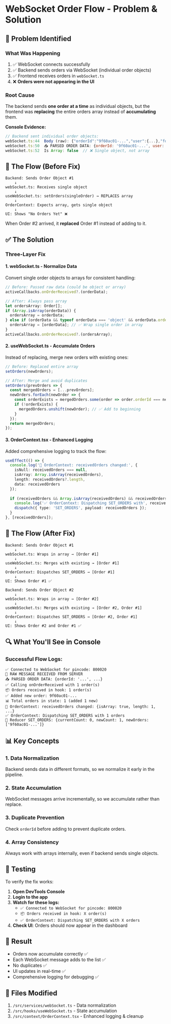 # WebSocket Order Flow - Problem & Solution

## 🐛 Problem Identified

### What Was Happening
1. ✅ WebSocket connects successfully
2. ✅ Backend sends orders via WebSocket (individual order objects)
3. ✅ Frontend receives orders in `webSocket.ts`
4. ❌ **Orders were not appearing in the UI**

### Root Cause
The backend sends **one order at a time** as individual objects, but the frontend was **replacing** the entire orders array instead of **accumulating** them.

**Console Evidence:**
```javascript
// Backend sent individual order objects:
webSocket.ts:44  Body (raw): {"orderId":"9f60ac01-...","user":{...},"foodIds":[...]}
webSocket.ts:50  📥 PARSED ORDER DATA: {orderId: '9f60ac01-...', user: {...}, ...}
webSocket.ts:52  Is Array: false  // ❌ Single object, not array
```

## 🔄 The Flow (Before Fix)

```
Backend: Sends Order Object #1
    ↓
webSocket.ts: Receives single object
    ↓
useWebSocket.ts: setOrders(singleOrder) → REPLACES array
    ↓
OrderContext: Expects array, gets single object
    ↓
UI: Shows "No Orders Yet" ❌
```

When Order #2 arrived, it **replaced** Order #1 instead of adding to it.

## ✅ The Solution

### Three-Layer Fix

#### 1. **webSocket.ts** - Normalize Data
Convert single order objects to arrays for consistent handling:

```typescript
// Before: Passed raw data (could be object or array)
activeCallbacks.onOrderReceived?.(orderData);

// After: Always pass array
let ordersArray: Order[];
if (Array.isArray(orderData)) {
  ordersArray = orderData;
} else if (orderData && typeof orderData === 'object' && orderData.orderId) {
  ordersArray = [orderData]; // ✅ Wrap single order in array
}
activeCallbacks.onOrderReceived?.(ordersArray);
```

#### 2. **useWebSocket.ts** - Accumulate Orders
Instead of replacing, merge new orders with existing ones:

```typescript
// Before: Replaced entire array
setOrders(newOrders);

// After: Merge and avoid duplicates
setOrders(prevOrders => {
  const mergedOrders = [...prevOrders];
  newOrders.forEach(newOrder => {
    const orderExists = mergedOrders.some(order => order.orderId === newOrder.orderId);
    if (!orderExists) {
      mergedOrders.unshift(newOrder); // ✅ Add to beginning
    }
  });
  return mergedOrders;
});
```

#### 3. **OrderContext.tsx** - Enhanced Logging
Added comprehensive logging to track the flow:

```typescript
useEffect(() => {
  console.log('🔄 OrderContext: receivedOrders changed:', {
    isNull: receivedOrders === null,
    isArray: Array.isArray(receivedOrders),
    length: receivedOrders?.length,
    data: receivedOrders
  });
  
  if (receivedOrders && Array.isArray(receivedOrders) && receivedOrders.length > 0) {
    console.log('✅ OrderContext: Dispatching SET_ORDERS with', receivedOrders.length, 'orders');
    dispatch({ type: 'SET_ORDERS', payload: receivedOrders });
  }
}, [receivedOrders]);
```

## 🎯 The Flow (After Fix)

```
Backend: Sends Order Object #1
    ↓
webSocket.ts: Wraps in array → [Order #1]
    ↓
useWebSocket.ts: Merges with existing → [Order #1]
    ↓
OrderContext: Dispatches SET_ORDERS → [Order #1]
    ↓
UI: Shows Order #1 ✅

Backend: Sends Order Object #2
    ↓
webSocket.ts: Wraps in array → [Order #2]
    ↓
useWebSocket.ts: Merges with existing → [Order #2, Order #1]
    ↓
OrderContext: Dispatches SET_ORDERS → [Order #2, Order #1]
    ↓
UI: Shows Order #2 and Order #1 ✅
```

## 🔍 What You'll See in Console

### Successful Flow Logs:
```
✅ Connected to WebSocket for pincode: 800020
📨 RAW MESSAGE RECEIVED FROM SERVER
📥 PARSED ORDER DATA: {orderId: '...', ...}
✅ Calling onOrderReceived with 1 order(s)
📦 Orders received in hook: 1 order(s)
✅ Added new order: 9f60ac01-...
📊 Total orders in state: 1 (added 1 new)
🔄 OrderContext: receivedOrders changed: {isArray: true, length: 1, ...}
✅ OrderContext: Dispatching SET_ORDERS with 1 orders
🔧 Reducer SET_ORDERS: {currentCount: 0, newCount: 1, newOrders: ['9f60ac01-...']}
```

## 📊 Key Concepts

### 1. **Data Normalization**
Backend sends data in different formats, so we normalize it early in the pipeline.

### 2. **State Accumulation**
WebSocket messages arrive incrementally, so we accumulate rather than replace.

### 3. **Duplicate Prevention**
Check `orderId` before adding to prevent duplicate orders.

### 4. **Array Consistency**
Always work with arrays internally, even if backend sends single objects.

## 🧪 Testing

To verify the fix works:

1. **Open DevTools Console**
2. **Login to the app**
3. **Watch for these logs:**
   - `✅ Connected to WebSocket for pincode: 800020`
   - `📦 Orders received in hook: X order(s)`
   - `✅ OrderContext: Dispatching SET_ORDERS with X orders`
4. **Check UI**: Orders should now appear in the dashboard

## 🎉 Result

- Orders now accumulate correctly ✅
- Each WebSocket message adds to the list ✅
- No duplicates ✅
- UI updates in real-time ✅
- Comprehensive logging for debugging ✅

## 📝 Files Modified

1. `/src/services/webSocket.ts` - Data normalization
2. `/src/hooks/useWebSocket.ts` - State accumulation
3. `/src/context/OrderContext.tsx` - Enhanced logging & cleanup
